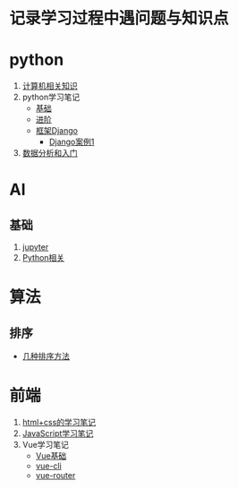 记录学习过程中遇问题与知识点
====

# python
1. [计算机相关知识](./python/pc.md)
2. python学习笔记
    - [基础](./python/python1.md)
    - [进阶](./python/python2.md)
    - [框架Django](./python/django1.md)
        - [Django案例1](./python/django2.md)
3. [数据分析和入门](./python/data.md)

# AI
## 基础
1. [jupyter](./ai/jupyter.md)
2. [Python相关](./ai/python.md)

# 算法
## 排序
- [几种排序方法](./sort/sort.md)

# 前端
1. [html+css的学习笔记](./html/html.md)
2. [JavaScript学习笔记](./html/js.md)
3. Vue学习笔记
    - [Vue基础](./html/vue1.md)
    - [vue-cli](./html/vue2.md)
    - [vue-router](./html/vue3.md) 
